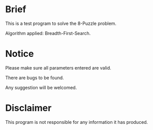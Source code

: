 # Brief

This is a test program to solve the 8-Puzzle problem. 

Algorithm applied: Breadth-First-Search. 

# Notice

Please make sure all parameters entered are valid. 

There are bugs to be found. 

Any suggestion will be welcomed. 

# Disclaimer

This program is not responsible for any information it has produced. 
